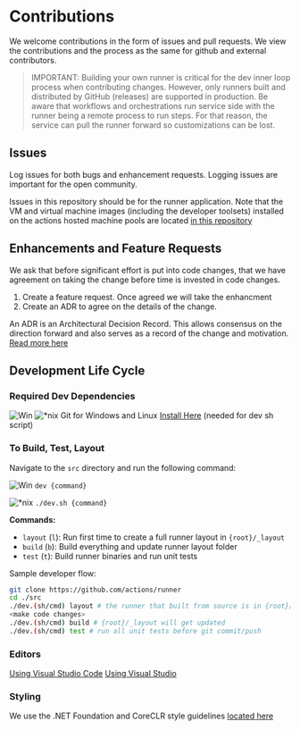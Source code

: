 # Contributions

We welcome contributions in the form of issues and pull requests.  We view the contributions and the process as the same for github and external contributors.

> IMPORTANT: Building your own runner is critical for the dev inner loop process when contributing changes.  However, only runners built and distributed by GitHub (releases) are supported in production.  Be aware that workflows and orchestrations run service side with the runner being a remote process to run steps.  For that reason, the service can pull the runner forward so customizations can be lost.

## Issues

Log issues for both bugs and enhancement requests.  Logging issues are important for the open community.

Issues in this repository should be for the runner application.  Note that the VM and virtual machine images (including the developer toolsets) installed on the actions hosted machine pools are located [in this repository](https://github.com/actions/virtual-environments)

## Enhancements and Feature Requests

We ask that before significant effort is put into code changes, that we have agreement on taking the change before time is invested in code changes. 

1. Create a feature request.  Once agreed we will take the enhancment
2. Create an ADR to agree on the details of the change.

An ADR is an Architectural Decision Record.  This allows consensus on the direction forward and also serves as a record of the change and motivation.  [Read more here](adrs/README.md)

## Development Life Cycle

### Required Dev Dependencies

![Win](res/win_sm.png) ![*nix](res/linux_sm.png)  Git for Windows and Linux [Install Here](https://git-scm.com/downloads) (needed for dev sh script)

### To Build, Test, Layout 

Navigate to the `src` directory and run the following command:

![Win](res/win_sm.png) `dev {command}`  

![*nix](res/linux_sm.png) `./dev.sh {command}`
  
**Commands:**  

* `layout` (`l`):  Run first time to create a full runner layout in `{root}/_layout`
* `build` (`b`):   Build everything and update runner layout folder
* `test` (`t`):    Build runner binaries and run unit tests

Sample developer flow:

```bash
git clone https://github.com/actions/runner
cd ./src
./dev.(sh/cmd) layout # the runner that built from source is in {root}/_layout
<make code changes>
./dev.(sh/cmd) build # {root}/_layout will get updated
./dev.(sh/cmd) test # run all unit tests before git commit/push
```

### Editors

[Using Visual Studio Code](https://code.visualstudio.com/)
[Using Visual Studio](https://code.visualstudio.com/docs)  

### Styling

We use the .NET Foundation and CoreCLR style guidelines [located here](
https://github.com/dotnet/corefx/blob/master/Documentation/coding-guidelines/coding-style.md)
